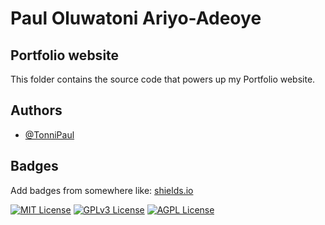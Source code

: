 
# Paul Oluwatoni Ariyo-Adeoye 

## Portfolio website

This folder contains the source code that powers up my Portfolio
website.




## Authors

- [@TonniPaul](https://www.github.com/tonnipaul)


## Badges

Add badges from somewhere like: [shields.io](https://shields.io/)

[![MIT License](https://img.shields.io/badge/License-MIT-green.svg)](https://choosealicense.com/licenses/mit/)
[![GPLv3 License](https://img.shields.io/badge/License-GPL%20v3-yellow.svg)](https://opensource.org/licenses/)
[![AGPL License](https://img.shields.io/badge/license-AGPL-blue.svg)](http://www.gnu.org/licenses/agpl-3.0)

